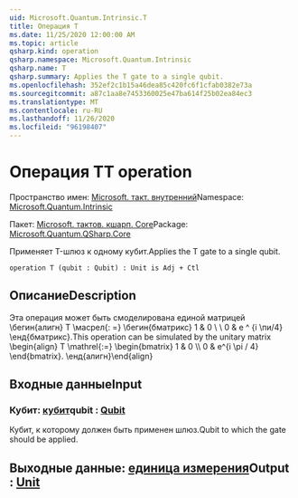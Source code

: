 ```yaml
---
uid: Microsoft.Quantum.Intrinsic.T
title: Операция T
ms.date: 11/25/2020 12:00:00 AM
ms.topic: article
qsharp.kind: operation
qsharp.namespace: Microsoft.Quantum.Intrinsic
qsharp.name: T
qsharp.summary: Applies the T gate to a single qubit.
ms.openlocfilehash: 352ef2c1b15a46dea85c420fc6f1cfab0382e73a
ms.sourcegitcommit: a87c1aa8e7453360025e47ba614f25b02ea84ec3
ms.translationtype: MT
ms.contentlocale: ru-RU
ms.lasthandoff: 11/26/2020
ms.locfileid: "96198407"
---
```

# <a name="t-operation"></a><span data-ttu-id="1b994-102">Операция T</span><span class="sxs-lookup"><span data-stu-id="1b994-102">T operation</span></span>

<span data-ttu-id="1b994-103">Пространство имен: [Microsoft. такт. внутренний](xref:Microsoft.Quantum.Intrinsic)</span><span class="sxs-lookup"><span data-stu-id="1b994-103">Namespace: [Microsoft.Quantum.Intrinsic](xref:Microsoft.Quantum.Intrinsic)</span></span>

<span data-ttu-id="1b994-104">Пакет: [Microsoft. тактов. кшарп. Core](https://nuget.org/packages/Microsoft.Quantum.QSharp.Core)</span><span class="sxs-lookup"><span data-stu-id="1b994-104">Package: [Microsoft.Quantum.QSharp.Core](https://nuget.org/packages/Microsoft.Quantum.QSharp.Core)</span></span>


<span data-ttu-id="1b994-105">Применяет T-шлюз к одному кубит.</span><span class="sxs-lookup"><span data-stu-id="1b994-105">Applies the T gate to a single qubit.</span></span>

```qsharp
operation T (qubit : Qubit) : Unit is Adj + Ctl
```


## <a name="description"></a><span data-ttu-id="1b994-106">Описание</span><span class="sxs-lookup"><span data-stu-id="1b994-106">Description</span></span>

<span data-ttu-id="1b994-107">Эта операция может быть смоделирована единой матрицей \бегин{алигн} T \масрел{: =} \бегин{бматрикс} 1 & 0 \\ \\ 0 & e ^ {i \пи/4} \енд{бматрикс}.</span><span class="sxs-lookup"><span data-stu-id="1b994-107">This operation can be simulated by the unitary matrix \begin{align} T \mathrel{:=} \begin{bmatrix} 1 & 0 \\\\ 0 & e^{i \pi / 4} \end{bmatrix}.</span></span>
<span data-ttu-id="1b994-108">\енд{алигн}</span><span class="sxs-lookup"><span data-stu-id="1b994-108">\end{align}</span></span>

## <a name="input"></a><span data-ttu-id="1b994-109">Входные данные</span><span class="sxs-lookup"><span data-stu-id="1b994-109">Input</span></span>

### <a name="qubit--qubit"></a><span data-ttu-id="1b994-110">Кубит: [кубит](xref:microsoft.quantum.lang-ref.qubit)</span><span class="sxs-lookup"><span data-stu-id="1b994-110">qubit : [Qubit](xref:microsoft.quantum.lang-ref.qubit)</span></span>

<span data-ttu-id="1b994-111">Кубит, к которому должен быть применен шлюз.</span><span class="sxs-lookup"><span data-stu-id="1b994-111">Qubit to which the gate should be applied.</span></span>



## <a name="output--unit"></a><span data-ttu-id="1b994-112">Выходные данные: [единица измерения](xref:microsoft.quantum.lang-ref.unit)</span><span class="sxs-lookup"><span data-stu-id="1b994-112">Output : [Unit](xref:microsoft.quantum.lang-ref.unit)</span></span>

